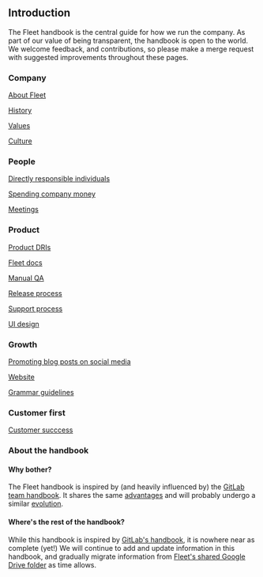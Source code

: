 ## Introduction

The Fleet handbook is the central guide for how we run the company. As part of our value of being transparent, the handbook is open to the world. We welcome feedback, and contributions, so please make a merge request with suggested improvements throughout these pages.  

### Company

[About Fleet](./company.md#about-fleet)

[History](./company.md#history)

[Values](./company.md#values)

[Culture](./company.md#culture)

### People

[Directly responsible individuals](./people.md#directly-resonsible-individuals)

[Spending company money](./people.md#spending-company-money)

[Meetings](./people.md#meetings)

### Product

[Product DRIs](./product.md#product-dris)

[Fleet docs](./product.md#fleet-docs)

[Manual QA](./product.md#manual-qa)

[Release process](./product.md#release-process)

[Support process](./product.md#support-process)

[UI design](./product.md#ui-design)

### Growth

[Promoting blog posts on social media](./growth.md#promoting-blog-posts-on-social-media)

[Website](./growth.md#website)

[Grammar guidelines](./growth.md#grammar-guidelines)

### Customer first

[Customer succcess](./customer-first.md#customer-success)

### About the handbook

#### Why bother?
The Fleet handbook is inspired by (and heavily influenced by) the [GitLab team handbook](https://about.gitlab.com/handbook/about/).  It shares the same [advantages](https://about.gitlab.com/handbook/about/#advantages) and will probably undergo a similar [evolution](https://about.gitlab.com/handbook/ceo/#evolution-of-the-handbook).

#### Where's the rest of the handbook?
While this handbook is inspired by [GitLab's handbook](https://about.gitlab.com/handbook/), it is nowhere near as complete (yet!)  We will continue to add and update information in this handbook, and gradually migrate information from [Fleet's shared Google Drive folder](https://drive.google.com/drive/u/0/folders/1StSOI3HNcsl9VleXxNWfUBT2co7h44OG) as time allows.


<meta name="maintainedBy" value="mike-j-thomas">


